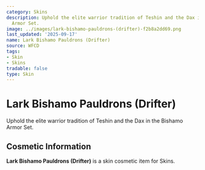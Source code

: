 ```yaml
---
category: Skins
description: Uphold the elite warrior tradition of Teshin and the Dax in the Bishamo
  Armor Set.
image: ../images/lark-bishamo-pauldrons-(drifter)-f2b8a2dd69.png
last_updated: '2025-09-17'
name: Lark Bishamo Pauldrons (Drifter)
source: WFCD
tags:
- Skin
- Skins
tradable: false
type: Skin
---
```


# Lark Bishamo Pauldrons (Drifter)

Uphold the elite warrior tradition of Teshin and the Dax in the Bishamo Armor Set.

## Cosmetic Information

**Lark Bishamo Pauldrons (Drifter)** is a skin cosmetic item for Skins.

